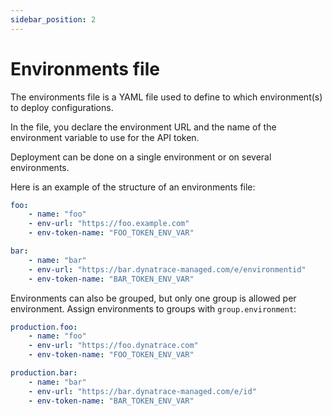```yaml
---
sidebar_position: 2
---
```



# Environments file

The environments file is a YAML file used to define to which environment(s) to deploy configurations.  

In the file, you declare the environment URL and the name of the environment variable to use for the API token.

Deployment can be done on a single environment or on several environments.

Here is an example of the structure of an environments file: 

```yaml title="environments.yaml"
foo:
    - name: "foo"
    - env-url: "https://foo.example.com"
    - env-token-name: "FOO_TOKEN_ENV_VAR"

bar:
    - name: "bar"
    - env-url: "https://bar.dynatrace-managed.com/e/environmentid"
    - env-token-name: "BAR_TOKEN_ENV_VAR"
```

Environments can also be grouped, but only one group is allowed per environment. Assign environments to groups with `group.environment`:

```yaml title="environments.yaml"
production.foo:
    - name: "foo"
    - env-url: "https://foo.dynatrace.com"
    - env-token-name: "FOO_TOKEN_ENV_VAR"

production.bar:
    - name: "bar"
    - env-url: "https://bar.dynatrace-managed.com/e/id"
    - env-token-name: "BAR_TOKEN_ENV_VAR"
```
